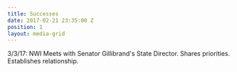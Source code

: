 ```yaml
---
title: Successes
date: 2017-02-21 23:35:00 Z
position: 1
layout: media-grid
---
```


3/3/17: NWI Meets with Senator Gillibrand's State Director.  Shares priorities.  Establishes relationship.